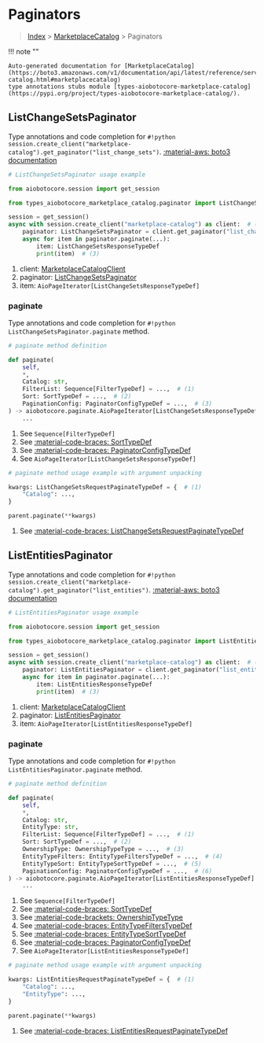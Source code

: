 # Paginators

> [Index](../README.md) > [MarketplaceCatalog](./README.md) > Paginators

!!! note ""

    Auto-generated documentation for [MarketplaceCatalog](https://boto3.amazonaws.com/v1/documentation/api/latest/reference/services/marketplace-catalog.html#marketplacecatalog)
    type annotations stubs module [types-aiobotocore-marketplace-catalog](https://pypi.org/project/types-aiobotocore-marketplace-catalog/).

## ListChangeSetsPaginator

Type annotations and code completion for `#!python session.create_client("marketplace-catalog").get_paginator("list_change_sets")`.
[:material-aws: boto3 documentation](https://boto3.amazonaws.com/v1/documentation/api/latest/reference/services/marketplace-catalog/paginator/ListChangeSets.html#MarketplaceCatalog.Paginator.ListChangeSets)

```python
# ListChangeSetsPaginator usage example

from aiobotocore.session import get_session

from types_aiobotocore_marketplace_catalog.paginator import ListChangeSetsPaginator

session = get_session()
async with session.create_client("marketplace-catalog") as client:  # (1)
    paginator: ListChangeSetsPaginator = client.get_paginator("list_change_sets")  # (2)
    async for item in paginator.paginate(...):
        item: ListChangeSetsResponseTypeDef
        print(item)  # (3)
```

1. client: [MarketplaceCatalogClient](./client.md)
2. paginator: [ListChangeSetsPaginator](./paginators.md#listchangesetspaginator)
3. item: `AioPageIterator[ListChangeSetsResponseTypeDef]`


### paginate

Type annotations and code completion for `#!python ListChangeSetsPaginator.paginate` method.

```python
# paginate method definition

def paginate(
    self,
    *,
    Catalog: str,
    FilterList: Sequence[FilterTypeDef] = ...,  # (1)
    Sort: SortTypeDef = ...,  # (2)
    PaginationConfig: PaginatorConfigTypeDef = ...,  # (3)
) -> aiobotocore.paginate.AioPageIterator[ListChangeSetsResponseTypeDef]:  # (4)
    ...
```

1. See `Sequence[FilterTypeDef]`
2. See [:material-code-braces: SortTypeDef](./type_defs.md#sorttypedef)
3. See [:material-code-braces: PaginatorConfigTypeDef](./type_defs.md#paginatorconfigtypedef)
4. See `AioPageIterator[ListChangeSetsResponseTypeDef]`


```python
# paginate method usage example with argument unpacking

kwargs: ListChangeSetsRequestPaginateTypeDef = {  # (1)
    "Catalog": ...,
}

parent.paginate(**kwargs)
```

1. See [:material-code-braces: ListChangeSetsRequestPaginateTypeDef](./type_defs.md#listchangesetsrequestpaginatetypedef)
## ListEntitiesPaginator

Type annotations and code completion for `#!python session.create_client("marketplace-catalog").get_paginator("list_entities")`.
[:material-aws: boto3 documentation](https://boto3.amazonaws.com/v1/documentation/api/latest/reference/services/marketplace-catalog/paginator/ListEntities.html#MarketplaceCatalog.Paginator.ListEntities)

```python
# ListEntitiesPaginator usage example

from aiobotocore.session import get_session

from types_aiobotocore_marketplace_catalog.paginator import ListEntitiesPaginator

session = get_session()
async with session.create_client("marketplace-catalog") as client:  # (1)
    paginator: ListEntitiesPaginator = client.get_paginator("list_entities")  # (2)
    async for item in paginator.paginate(...):
        item: ListEntitiesResponseTypeDef
        print(item)  # (3)
```

1. client: [MarketplaceCatalogClient](./client.md)
2. paginator: [ListEntitiesPaginator](./paginators.md#listentitiespaginator)
3. item: `AioPageIterator[ListEntitiesResponseTypeDef]`


### paginate

Type annotations and code completion for `#!python ListEntitiesPaginator.paginate` method.

```python
# paginate method definition

def paginate(
    self,
    *,
    Catalog: str,
    EntityType: str,
    FilterList: Sequence[FilterTypeDef] = ...,  # (1)
    Sort: SortTypeDef = ...,  # (2)
    OwnershipType: OwnershipTypeType = ...,  # (3)
    EntityTypeFilters: EntityTypeFiltersTypeDef = ...,  # (4)
    EntityTypeSort: EntityTypeSortTypeDef = ...,  # (5)
    PaginationConfig: PaginatorConfigTypeDef = ...,  # (6)
) -> aiobotocore.paginate.AioPageIterator[ListEntitiesResponseTypeDef]:  # (7)
    ...
```

1. See `Sequence[FilterTypeDef]`
2. See [:material-code-braces: SortTypeDef](./type_defs.md#sorttypedef)
3. See [:material-code-brackets: OwnershipTypeType](./literals.md#ownershiptypetype)
4. See [:material-code-braces: EntityTypeFiltersTypeDef](./type_defs.md#entitytypefilterstypedef)
5. See [:material-code-braces: EntityTypeSortTypeDef](./type_defs.md#entitytypesorttypedef)
6. See [:material-code-braces: PaginatorConfigTypeDef](./type_defs.md#paginatorconfigtypedef)
7. See `AioPageIterator[ListEntitiesResponseTypeDef]`


```python
# paginate method usage example with argument unpacking

kwargs: ListEntitiesRequestPaginateTypeDef = {  # (1)
    "Catalog": ...,
    "EntityType": ...,
}

parent.paginate(**kwargs)
```

1. See [:material-code-braces: ListEntitiesRequestPaginateTypeDef](./type_defs.md#listentitiesrequestpaginatetypedef)
